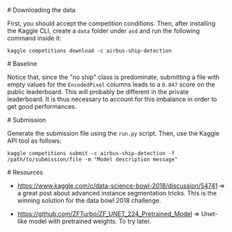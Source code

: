 # Downloading the data

First, you should accept the competition conditions. Then, after installing  the Kaggle CLI, create a `data` folder
under `asd` and run the following command inside it:

`kaggle competitions download -c airbus-ship-detection`


# Baseline


Notice that, since the "no ship" class is predominate, submitting a file with empty values for the `EncodedPixel`
columns leads to a `0.847` score on the public leaderboard. This will probably be different in the private leaderboard.
It is thus necessary to account for this imbalance in order to get good performances.

# Submission

Generate the submission file using the `run.py` script. Then, use the Kaggle API tool as follows:

`kaggle competitions submit -c airbus-ship-detection -f /path/to/submission/file -m "Model description message"`

# Resources

* https://www.kaggle.com/c/data-science-bowl-2018/discussion/54741 => a great post about advanced instance segmentation tricks. This is the winning solution for the data bowl 2018 challenge.

* https://github.com/ZFTurbo/ZF_UNET_224_Pretrained_Model => Unet-like model with pretrained weights. To try later.
